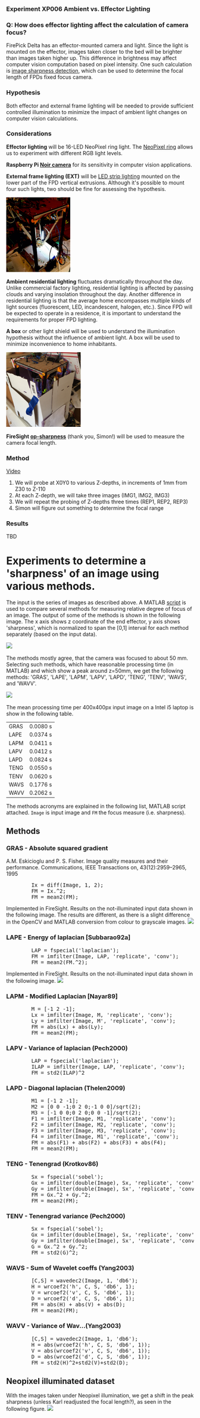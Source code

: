 ### Experiment XP006 Ambient vs. Effector Lighting

### Q: How does effector lighting affect the calculation of camera focus?

FirePick Delta has an effector-mounted camera and light. Since the light is
mounted on the effector, images taken closer to the bed will be brighter than 
images taken higher up. This difference in brightness may affect computer vision
computation based on pixel intensity. One such calculation is 
<a href="https://github.com/firepick1/FireSight/wiki/op-Sharpness">image sharpness detection</a>,
which can be used to determine the focal length of FPDs fixed focus camera.

### Hypothesis
Both effector and external frame lighting will be needed to provide sufficient 
controlled illumination to minimize the impact of ambient light changes on
computer vision calculations.

### Considerations

**Effector lighting** will be 16-LED NeoPixel ring light. 
The <a href="http://www.adafruit.com/product/1463">NeoPixel ring</a>
allows us to experiment with different RGB light levels.

**Raspberry Pi <a href="http://www.adafruit.com/product/1567">Noir camera</a>** 
for its sensitivity in computer vision applications.

**External frame lighting (EXT)** will be 
<a href="http://www.amazon.com/Goal-Zero-14101-Stick-Light/dp/B0045XRK06/ref=sr_1_3?ie=UTF8&qid=1426303833&sr=8-3&keywords=usb+led">
LED strip lighting</a> mounted on the lower
part of the FPD vertical extrusions. Although it's possible to mount four such lights,
two should be fine for assessing the hypothesis.

<a href="https://github.com/firepick1/fpd-vision/blob/master/XP006-lighting/img/FPD_EXT.jpg"><img
src="https://github.com/firepick1/fpd-vision/blob/master/XP006-lighting/img/FPD_EXT.jpg" height=200px></a>

**Ambient residential lighting** fluctuates dramatically throughout the day. Unlike
commercial factory lighting, residential lighting is affected by passing clouds
and varying insolation throughout the day. Another difference in residential lighting is
that the average home encompasses multiple kinds of light sources (fluorescent, LED,
incandescent, halogen, etc.). Since FPD will be expected to operate in a residence, 
it is important to understand the requirements for proper FPD lighting.

**A box** or other light shield will be used to understand the illumination hypothesis
without the influence of ambient light. A box will be used to minimize inconvenience
to home inhabitants. 

<a href="https://github.com/firepick1/fpd-vision/blob/master/XP006-lighting/img/FPD_EXT.jpg"><img
src="https://github.com/firepick1/fpd-vision/blob/master/XP006-lighting/img/FPD_BOX.JPG" height=200px></a>

**FireSight <a href="https://github.com/firepick1/FireSight/wiki/op-Sharpness">op-sharpness</a>** (thank you, Simon!) will be used to measure the camera
focal length.

### Method
<a href="https://www.youtube.com/watch?v=ZUBUSP92gG8">Video</a>

1. We will probe at X0Y0 to various Z-depths, in increments of 1mm from Z30 to Z-110
1. At each Z-depth, we will take three images (IMG1, IMG2, IMG3)
1. We will repeat the probing of Z-depths three times (REP1, REP2, REP3)
1. Simon will figure out something to determine the focal range

### Results

TBD

# Experiments to determine a 'sharpness' of an image using various methods.
The input is the series of images as described above.
A MATLAB <a href="http://www.mathworks.com/matlabcentral/fileexchange/27314-focus-measure">script</a> is used to compare several methods for measuring relative degree of focus of an image.
The output of some of the methods is shown in the following image. The x axis shows z coordinate of the end effector, y axis shows 'sharpness', which is normalized to span the [0,1] interval for each method separately (based on the input data).

<img src="img/allmethods.png">

The methods mostly agree, that the camera was focused to about 50 mm.
Selecting such methods, which have reasonable processing time (in MATLAB) and which show a peak around z=50mm, we get the following methods: 'GRAS', 'LAPE', 'LAPM', 'LAPV', 'LAPD', 'TENG', 'TENV', 'WAVS', and 'WAVV'.

<img src="img/best9_sharpness.png">

The mean processing time per 400x400px input image on a Intel i5 laptop is show in the following table.

<table>
<tr><td>GRAS</td><td>0.0080 s</td></tr>
<tr><td>LAPE</td><td>0.0374 s</td></tr>
<tr><td>LAPM</td><td>0.0411 s</td></tr>
<tr><td>LAPV</td><td>0.0412 s</td></tr>
<tr><td>LAPD</td><td>0.0824 s</td></tr>
<tr><td>TENG</td><td>0.0550 s</td></tr>
<tr><td>TENV</td><td>0.0620 s</td></tr>
<tr><td>WAVS</td><td>0.1776 s</td></tr>
<tr><td>WAVV</td><td>0.2062 s</td></tr>
</table>

The methods acronyms are explained in the following list, MATLAB script attached. `Image` is input image and `FM` the focus measure (i.e. sharpness).

## Methods
### GRAS - Absolute squared gradient
A.M. Eskicioglu and P. S. Fisher. Image quality measures and their performance.
Communications, IEEE Transactions on, 43(12):2959–2965, 1995

<pre>
        Ix = diff(Image, 1, 2);
        FM = Ix.^2;
        FM = mean2(FM);
</pre>

Implemented in FireSight. Results on the not-illuminated input data shown in the following image.
The results are different, as there is a slight difference in the OpenCV and MATLAB conversion from colour to grayscale images.
<img src="img/GRAS.png">


### LAPE - Energy of laplacian [Subbarao92a]
<pre>
        LAP = fspecial('laplacian');
        FM = imfilter(Image, LAP, 'replicate', 'conv');
        FM = mean2(FM.^2);
</pre>

Implemented in FireSight. Results on the not-illuminated input data shown in the following image.
<img src="img/LAPE.png">


### LAPM -  Modified Laplacian [Nayar89]
<pre>
        M = [-1 2 -1];        
        Lx = imfilter(Image, M, 'replicate', 'conv');
        Ly = imfilter(Image, M', 'replicate', 'conv');
        FM = abs(Lx) + abs(Ly);
        FM = mean2(FM);
</pre>


### LAPV - Variance of laplacian (Pech2000)
<pre>
        LAP = fspecial('laplacian');
        ILAP = imfilter(Image, LAP, 'replicate', 'conv');
        FM = std2(ILAP)^2
</pre>

### LAPD - Diagonal laplacian (Thelen2009)
<pre>
        M1 = [-1 2 -1];
        M2 = [0 0 -1;0 2 0;-1 0 0]/sqrt(2);
        M3 = [-1 0 0;0 2 0;0 0 -1]/sqrt(2);
        F1 = imfilter(Image, M1, 'replicate', 'conv');
        F2 = imfilter(Image, M2, 'replicate', 'conv');
        F3 = imfilter(Image, M3, 'replicate', 'conv');
        F4 = imfilter(Image, M1', 'replicate', 'conv');
        FM = abs(F1) + abs(F2) + abs(F3) + abs(F4);
        FM = mean2(FM);
</pre>

### TENG - Tenengrad (Krotkov86)
<pre>
        Sx = fspecial('sobel');
        Gx = imfilter(double(Image), Sx, 'replicate', 'conv');
        Gy = imfilter(double(Image), Sx', 'replicate', 'conv');
        FM = Gx.^2 + Gy.^2;
        FM = mean2(FM);
</pre>

### TENV - Tenengrad variance (Pech2000)
<pre>
        Sx = fspecial('sobel');
        Gx = imfilter(double(Image), Sx, 'replicate', 'conv');
        Gy = imfilter(double(Image), Sx', 'replicate', 'conv');
        G = Gx.^2 + Gy.^2;
        FM = std2(G)^2;
</pre>

### WAVS - Sum of Wavelet coeffs (Yang2003)
<pre>
        [C,S] = wavedec2(Image, 1, 'db6');
        H = wrcoef2('h', C, S, 'db6', 1);   
        V = wrcoef2('v', C, S, 'db6', 1);   
        D = wrcoef2('d', C, S, 'db6', 1);   
        FM = abs(H) + abs(V) + abs(D);
        FM = mean2(FM);
</pre>

### WAVV - Variance of  Wav...(Yang2003)
<pre>
        [C,S] = wavedec2(Image, 1, 'db6');
        H = abs(wrcoef2('h', C, S, 'db6', 1));
        V = abs(wrcoef2('v', C, S, 'db6', 1));
        D = abs(wrcoef2('d', C, S, 'db6', 1));
        FM = std2(H)^2+std2(V)+std2(D);
</pre>


## Neopixel illuminated dataset

With the images taken under Neopixel illumination, we get a shift in the peak sharpness (unless Karl readjusted the focal length?), as seen in the following figure.
<img src="img/nolight_vs_neopixel.png">

